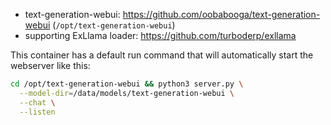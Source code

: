 
* text-generation-webui: https://github.com/oobabooga/text-generation-webui (`/opt/text-generation-webui`)
* supporting ExLlama loader: https://github.com/turboderp/exllama

This container has a default run command that will automatically start the webserver like this:

```bash
cd /opt/text-generation-webui && python3 server.py \
  --model-dir=/data/models/text-generation-webui \
  --chat \
  --listen
```

